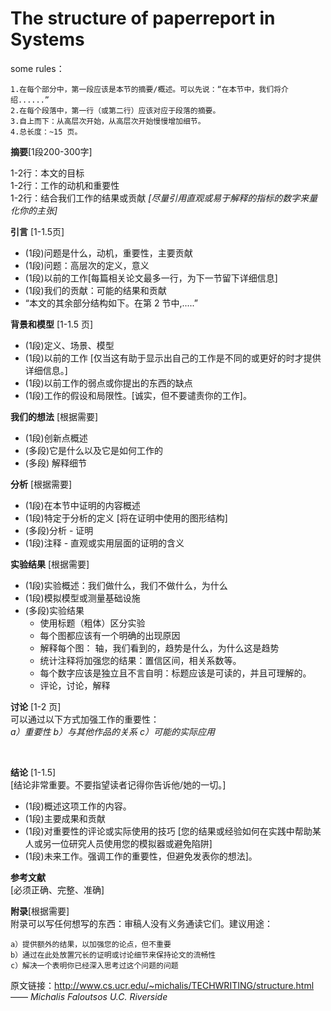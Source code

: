 The structure of paperreport in Systems
==

some rules：

    1.在每个部分中，第一段应该是本节的摘要/概述。可以先说：“在本节中，我们将介绍......”
    2.在每个段落中，第一行（或第二行）应该对应于段落的摘要。
    3.自上而下：从高层次开始，从高层次开始慢慢增加细节。
    4.总长度：~15 页。

**摘要**[1段200-300字]<br>

1-2行：本文的目标 <br>
1-2行：工作的动机和重要性<br> 
1-2行：结合我们工作的结果或贡献 *[尽量引用直观或易于解释的指标的数字来量化你的主张]*
<br>
 


**引言** [1-1.5页]
* (1段)问题是什么，动机，重要性，主要贡献
* (1段)问题：高层次的定义，意义
* (1段)以前的工作[每篇相关论文最多一行，为下一节留下详细信息]
* (1段)我们的贡献：可能的结果和贡献
* “本文的其余部分结构如下。在第 2 节中,.....”

**背景和模型** [1-1.5 页]
* (1段)定义、场景、模型
* (1段)以前的工作 [仅当这有助于显示出自己的工作是不同的或更好的时才提供详细信息。]
* (1段)以前工作的弱点或你提出的东西的缺点
* (1段)工作的假设和局限性。[诚实，但不要谴责你的工作]。

**我们的想法** [根据需要]
* (1段)创新点概述
* (多段)它是什么以及它是如何工作的
* (多段) 解释细节

**分析** [根据需要]
* (1段)在本节中证明的内容概述
* (1段)特定于分析的定义 [将在证明中使用的图形结构]
* (多段)分析 - 证明
* (1段)注释 - 直观或实用层面的证明的含义

**实验结果** [根据需要]
* (1段)实验概述：我们做什么，我们不做什么，为什么
* (1段)模拟模型或测量基础设施
* (多段)实验结果
    - 使用标题（粗体）区分实验
    - 每个图都应该有一个明确的出现原因
    - 解释每个图： 轴，我们看到的，趋势是什么，为什么这是趋势
    - 统计注释将加强您的结果：置信区间，相关系数等。
    - 每个数字应该是独立且不言自明：标题应该是可读的，并且可理解的。
    - 评论，讨论，解释

**讨论** [1-2 页]<br>
可以通过以下方式加强工作的重要性：<br>
  *a）重要性 b）与其他作品的关系 c）可能的实际应用*

<br>

**结论** [1-1.5]<br>
[结论非常重要。不要指望读者记得你告诉他/她的一切。]

* (1段)概述这项工作的内容。
* (1段)主要成果和贡献
* (1段)对重要性的评论或实际使用的技巧 [您的结果或经验如何在实践中帮助某人或另一位研究人员使用您的模拟器或避免陷阱]
* (1段)未来工作。强调工作的重要性，但避免发表你的想法]。

**参考文献**<br>
[必须正确、完整、准确]<br>

**附录**[根据需要]<br>
附录可以写任何想写的东西：审稿人没有义务通读它们。建议用途：

    a）提供额外的结果，以加强您的论点，但不重要
    b）通过在此处放置冗长的证明或讨论细节来保持论文的流畅性
    c）解决一个表明你已经深入思考过这个问题的问题


原文链接：<http://www.cs.ucr.edu/~michalis/TECHWRITING/structure.html> —— *Michalis Faloutsos U.C. Riverside*
